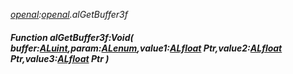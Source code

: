 _[openal](../../modules/openal/openal-module.md):[openal](../../modules/openal/openal-module.md).alGetBuffer3f_
##### Function alGetBuffer3f:Void( buffer:[ALuint](../../modules/openal/openal-aluint.md),param:[ALenum](../../modules/openal/openal-alenum.md),value1:[ALfloat](../../modules/openal/openal-alfloat.md) Ptr,value2:[ALfloat](../../modules/openal/openal-alfloat.md) Ptr,value3:[ALfloat](../../modules/openal/openal-alfloat.md) Ptr )
